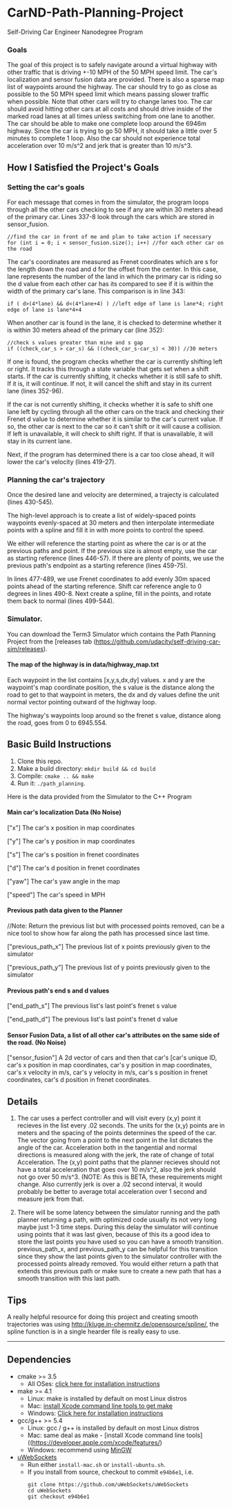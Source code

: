 # CarND-Path-Planning-Project
Self-Driving Car Engineer Nanodegree Program

### Goals
The goal of this project is to safely navigate around a virtual highway with other traffic that is driving +-10 MPH of the 50 MPH speed limit. The car's localization and sensor fusion data are provided.  There is also a sparse map list of waypoints around the highway. The car should try to go as close as possible to the 50 MPH speed limit which means passing slower traffic when possible.  Note that other cars will try to change lanes too. The car should avoid hitting other cars at all costs and should drive inside of the marked road lanes at all times unless switching from one lane to another. The car should be able to make one complete loop around the 6946m highway. Since the car is trying to go 50 MPH, it should take a little over 5 minutes to complete 1 loop. Also the car should not experience total acceleration over 10 m/s^2 and jerk that is greater than 10 m/s^3.

## How I Satisfied the Project's Goals

### Setting the car's goals
For each message that comes in from the simulator, the program loops through all the other cars checking to see if any are within 30 meters ahead of the primary car.  Lines 337-8 look through the cars which are stored in sensor_fusion.

    //find the car in front of me and plan to take action if necessary
    for (int i = 0; i < sensor_fusion.size(); i++) //for each other car on the road

The car's coordinates are measured as Frenet coordinates which are s for the length down the road and d for the offset from the center.  In this case, lane represents the number of the land in which the primary car is riding so the d value from each other car has its compared to see if it is within the width of the primary car's lane.  This comparison is in line 343:

    if ( d>(4*lane) && d<(4*lane+4) ) //left edge of lane is lane*4; right edge of lane is lane*4+4

When another car is found in the lane, it is checked to determine whether it is within 30 meters ahead of the primary car (line 352):

    //check s values greater than mine and s gap
    if ((check_car_s > car_s) && ((check_car_s-car_s) < 30)) //30 meters

If one is found, the program checks whether the car is currently shifting left or right.  It tracks this through a state variable that gets set when a shift starts.  If the car is currently shifting, it checks whether it is still safe to shift.  If it is, it will continue.  If not, it will cancel the shift and stay in its current lane (lines 352-96).

If the car is not currently shifting, it checks whether it is safe to shift one lane left by cycling through all the other cars on the track and checking their Frenet d value to determine whether it is similar to the car's current value.  If so, the other car is next to the car so it can't shift or it will cause a collision.  If left is unavailable, it will check to shift right.  If that is unavailable, it will stay in its current lane.

Next, if the program has determined there is a car too close ahead, it will lower the car's velocity (lines 419-27).

### Planning the car's trajectory
Once the desired lane and velocity are determined, a trajecty is calculated (lines 430-545).  

The high-level approach is to create a list of widely-spaced points waypoints evenly-spaced at 30 meters and then interpolate intermediate points with a spline and fill it in with more points to control the speed.

We either will reference the starting point as where the car is or at the previous paths and point.  If the previous size is almost empty, use the car as starting reference (lines 446-57).  If there are plenty of points, we use the previous path's endpoint as a starting reference (lines 459-75).

In lines 477-489, we use Frenet coordinates to add evenly 30m spaced points ahead of the starting reference.  Shift car reference angle to 0 degrees in lines 490-8.  Next create a spline, fill in the points, and rotate them back to normal (lines 499-544).

### Simulator.
You can download the Term3 Simulator which contains the Path Planning Project from the [releases tab (https://github.com/udacity/self-driving-car-sim/releases).

#### The map of the highway is in data/highway_map.txt
Each waypoint in the list contains  [x,y,s,dx,dy] values. x and y are the waypoint's map coordinate position, the s value is the distance along the road to get to that waypoint in meters, the dx and dy values define the unit normal vector pointing outward of the highway loop.

The highway's waypoints loop around so the frenet s value, distance along the road, goes from 0 to 6945.554.

## Basic Build Instructions

1. Clone this repo.
2. Make a build directory: `mkdir build && cd build`
3. Compile: `cmake .. && make`
4. Run it: `./path_planning`.

Here is the data provided from the Simulator to the C++ Program

#### Main car's localization Data (No Noise)

["x"] The car's x position in map coordinates

["y"] The car's y position in map coordinates

["s"] The car's s position in frenet coordinates

["d"] The car's d position in frenet coordinates

["yaw"] The car's yaw angle in the map

["speed"] The car's speed in MPH

#### Previous path data given to the Planner

//Note: Return the previous list but with processed points removed, can be a nice tool to show how far along
the path has processed since last time. 

["previous_path_x"] The previous list of x points previously given to the simulator

["previous_path_y"] The previous list of y points previously given to the simulator

#### Previous path's end s and d values 

["end_path_s"] The previous list's last point's frenet s value

["end_path_d"] The previous list's last point's frenet d value

#### Sensor Fusion Data, a list of all other car's attributes on the same side of the road. (No Noise)

["sensor_fusion"] A 2d vector of cars and then that car's [car's unique ID, car's x position in map coordinates, car's y position in map coordinates, car's x velocity in m/s, car's y velocity in m/s, car's s position in frenet coordinates, car's d position in frenet coordinates. 

## Details

1. The car uses a perfect controller and will visit every (x,y) point it recieves in the list every .02 seconds. The units for the (x,y) points are in meters and the spacing of the points determines the speed of the car. The vector going from a point to the next point in the list dictates the angle of the car. Acceleration both in the tangential and normal directions is measured along with the jerk, the rate of change of total Acceleration. The (x,y) point paths that the planner recieves should not have a total acceleration that goes over 10 m/s^2, also the jerk should not go over 50 m/s^3. (NOTE: As this is BETA, these requirements might change. Also currently jerk is over a .02 second interval, it would probably be better to average total acceleration over 1 second and measure jerk from that.

2. There will be some latency between the simulator running and the path planner returning a path, with optimized code usually its not very long maybe just 1-3 time steps. During this delay the simulator will continue using points that it was last given, because of this its a good idea to store the last points you have used so you can have a smooth transition. previous_path_x, and previous_path_y can be helpful for this transition since they show the last points given to the simulator controller with the processed points already removed. You would either return a path that extends this previous path or make sure to create a new path that has a smooth transition with this last path.

## Tips

A really helpful resource for doing this project and creating smooth trajectories was using http://kluge.in-chemnitz.de/opensource/spline/, the spline function is in a single hearder file is really easy to use.

---

## Dependencies

* cmake >= 3.5
  * All OSes: [click here for installation instructions](https://cmake.org/install/)
* make >= 4.1
  * Linux: make is installed by default on most Linux distros
  * Mac: [install Xcode command line tools to get make](https://developer.apple.com/xcode/features/)
  * Windows: [Click here for installation instructions](http://gnuwin32.sourceforge.net/packages/make.htm)
* gcc/g++ >= 5.4
  * Linux: gcc / g++ is installed by default on most Linux distros
  * Mac: same deal as make - [install Xcode command line tools]((https://developer.apple.com/xcode/features/)
  * Windows: recommend using [MinGW](http://www.mingw.org/)
* [uWebSockets](https://github.com/uWebSockets/uWebSockets)
  * Run either `install-mac.sh` or `install-ubuntu.sh`.
  * If you install from source, checkout to commit `e94b6e1`, i.e.
    ```
    git clone https://github.com/uWebSockets/uWebSockets 
    cd uWebSockets
    git checkout e94b6e1
    ```

